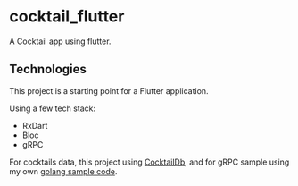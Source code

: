 # cocktail_flutter

A Cocktail app using flutter.

## Technologies

This project is a starting point for a Flutter application.

Using a few tech stack:

- RxDart
- Bloc
- gRPC

For cocktails data, this project using [CocktailDb](https://www.thecocktaildb.com/), 
and for gRPC sample using my own [golang sample code](https://github.com/abrahamSN/cocktail_server).
